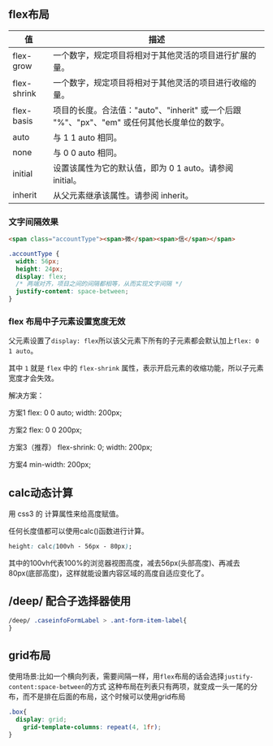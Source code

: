 ## flex布局
值        |描述
----------|----------
flex-grow|一个数字，规定项目将相对于其他灵活的项目进行扩展的量。
flex-shrink|一个数字，规定项目将相对于其他灵活的项目进行收缩的量。
flex-basis|项目的长度。合法值："auto"、"inherit" 或一个后跟 "%"、"px"、"em" 或任何其他长度单位的数字。
auto|与 1 1 auto 相同。
none|与 0 0 auto 相同。
initial|设置该属性为它的默认值，即为 0 1 auto。请参阅 initial。
inherit|从父元素继承该属性。请参阅 inherit。
### 文字间隔效果
```html
<span class="accountType"><span>微</span><span>信</span></span>
```
```css
.accountType {
  width: 56px;
  height: 24px;
  display: flex;
  /* 两端对齐，项目之间的间隔都相等，从而实现文字间隔 */
  justify-content: space-between;
}
```
### flex 布局中子元素设置宽度无效
父元素设置了`display: flex`所以该父元素下所有的子元素都会默认加上`flex: 0 1 auto`。

其中 `1` 就是 `flex` 中的 `flex-shrink` 属性，表示开启元素的收缩功能，所以子元素宽度才会失效。

解决方案：

方案1
flex: 0 0 auto;
width: 200px;

方案2
flex: 0 0 200px;

方案3（推荐）
flex-shrink: 0;
width: 200px;

方案4
min-width: 200px;

## calc动态计算
用 css3 的 计算属性来给高度赋值。

任何长度值都可以使用calc()函数进行计算。

```css
height: calc(100vh - 56px - 80px);
```
其中的100vh代表100%的浏览器视图高度，减去56px(头部高度)、再减去80px(底部高度)，这样就能设置内容区域的高度自适应变化了。

## /deep/ 配合子选择器使用
```css
/deep/ .caseinfoFormLabel > .ant-form-item-label{
}
```

## grid布局
使用场景:比如一个横向列表，需要间隔一样，用`flex`布局的话会选择`justify-content:space-between`的方式
这种布局在列表只有两项，就变成一头一尾的分布，而不是排在后面的布局，这个时候可以使用grid布局
```css
.box{
  display: grid;
	grid-template-columns: repeat(4, 1fr);
}
```